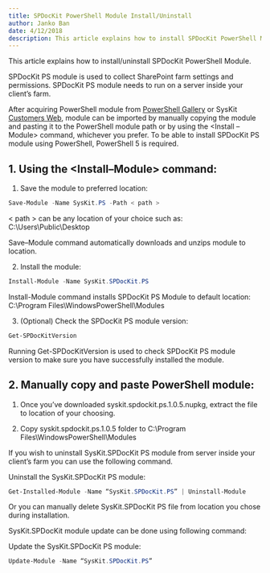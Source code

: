 ```yaml
---
title: SPDocKit PowerShell Module Install/Uninstall
author: Janko Ban      
date: 4/12/2018  
description: This article explains how to install SPDocKit PowerShell Module.
---
```

This article explains how to install/uninstall SPDocKit PowerShell Module.

SPDocKit PS module is used to collect SharePoint farm settings and permissions. SPDocKit PS module needs to run on a server inside your client’s farm.

After acquiring PowerShell module from [PowerShell Gallery](https://www.powershellgallery.com/packages/SysKit.SPDocKit.PS/) or SysKit [Customers Web](https://my.syskit.com), module can be imported by manually copying the module and pasting it to the PowerShell module path or by using the <Install – Module> command, whichever you prefer.
To be able to install SPDocKit PS module using PowerShell, PowerShell 5 is required.

## 1.	Using the <Install–Module> command: 

1.	Save the module to preferred location:

```powershell
Save-Module -Name SysKit.PS -Path < path >
```
< path > can be any location of your choice such as: C:\Users\Public\Desktop

Save–Module command automatically downloads and unzips module to location.

2.	Install the module:

```powershell
Install-Module -Name SysKit.SPDocKit.PS
```
Install-Module command installs SPDocKit PS Module to default location: 
C:\Program Files\WindowsPowerShell\Modules


3.	(Optional) Check the SPDocKit PS module version:

```powershell
Get-SPDocKitVersion
```
Running Get-SPDocKitVersion is used to check SPDocKit PS module version to make sure you have successfully installed the module.

## 2.	Manually copy and paste PowerShell module:

1.	Once you’ve downloaded syskit.spdockit.ps.1.0.5.nupkg, extract the file to location of your choosing. 

2.	Copy syskit.spdockit.ps.1.0.5 folder to C:\Program Files\WindowsPowerShell\Modules

If you wish to uninstall SysKit.SPDocKit PS module from server inside your client’s farm you can use the following command. 

Uninstall the SysKit.SPDocKit PS module:

```powershell
Get-Installed-Module -Name “SysKit.SPDocKit.PS” | Uninstall-Module
```
Or you can manually delete SysKit.SPDocKit PS file from location you chose during installation. 

SysKit.SPDocKit module update can be done using following command:

Update the SysKit.SPDocKit PS module:

```powershell
Update-Module -Name “SysKit.SPDocKit.PS”
```




